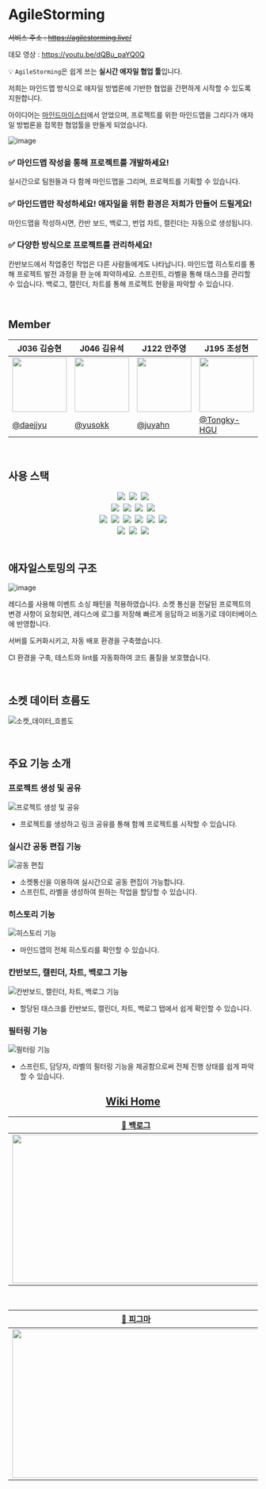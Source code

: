# AgileStorming

~~서비스 주소 : https://agilestorming.live/~~

데모 영상 : https://youtu.be/dQBu_paYQ0Q
	
💡 `AgileStorming`은 쉽게 쓰는 **실시간 애자일 협업 툴**입니다.
	
저희는 마인드맵 방식으로 애자일 방법론에 기반한 협업을 간편하게 시작할 수 있도록 지원합니다. 
	
아이디어는 [마인드마이스터](https://mm.tt/2098746496?t=M91wlxD15G)에서 얻었으며, 프로젝트를 위한 마인드맵을 그리다가 애자일 방법론을 접목한 협업툴을 만들게 되었습니다.

![image](https://user-images.githubusercontent.com/60315683/143397838-57bbc531-801a-4c30-841a-7aa646e929c9.png)

### ✅ 마인드맵 작성을 통해 프로젝트를 개발하세요!

실시간으로 팀원들과 다 함께 마인드맵을 그리며, 프로젝트를 기획할 수 있습니다.

### ✅ 마인드맵만 작성하세요! 애자일을 위한 환경은 저희가 만들어 드릴게요!

마인드맵을 작성하시면, 칸반 보드, 백로그, 번업 차트, 캘린더는 자동으로 생성됩니다.

### ✅ 다양한 방식으로 프로젝트를 관리하세요!

칸반보드에서 작업중인 작업은 다른 사람들에게도 나타납니다. 
마인드맵 히스토리를 통해 프로젝트 발전 과정을 한 눈에 파악하세요.
스프린트, 라벨을 통해 태스크를 관리할 수 있습니다.
백로그, 캘린더, 차트를 통해 프로젝트 현황을 파악할 수 있습니다.

<br/>

## Member

|J036 김승현|J046 김유석|J122 안주영|J195 조성현|
|---|---|---|---|
|<img src="https://github.com/daejjyu.png" width="110">|<img src="https://github.com/yusokk.png" width="110">|<img src="https://github.com/juyahn.png" width="110">|<img src="https://github.com/Tongky-HGU.png" width="110">|
|[@daejjyu](https://github.com/daejjyu)|[@yusokk](https://github.com/yusokk)|[@juyahn](https://github.com/juyahn)|[@Tongky-HGU](https://github.com/Tongky-HGU)|
  
<br/>

## 사용 스택

<div align="center">
    <img src="https://img.shields.io/badge/typescript-3178C6?style=for-the-badge&logo=typescript&logoColor=black" style="margin: 2px"/>
    <img src="https://img.shields.io/badge/github-181717?style=for-the-badge&logo=github&logoColor=white" style="margin: 2px"/>
	  <img src="https://img.shields.io/badge/git-F05032?style=for-the-badge&logo=git&logoColor=white" style="margin: 2px"/>
</div>
<div align="center">
    <img src="https://img.shields.io/badge/react-61DAFB?style=for-the-badge&logo=react&logoColor=black" style="margin: 2px">
    <img src="https://img.shields.io/badge/create_react_app-09D3AC?style=for-the-badge&logo=create-react-app&logoColor=black" style="margin: 2px">
    <img src="https://img.shields.io/badge/emotion/styled-DB7093?style=for-the-badge&logo=react&logoColor=black" style="margin: 2px">
    <img src="https://img.shields.io/badge/recoil-000000?style=for-the-badge&logo=react&logoColor=white" style="margin: 2px">
</div>
<div align="center">
    <img src="https://img.shields.io/badge/node.js-339933?style=for-the-badge&logo=Node.js&logoColor=white" style="margin: 2px">
    <img src="https://img.shields.io/badge/express-000000?style=for-the-badge&logo=express&logoColor=white" style="margin: 2px">
    <img src="https://img.shields.io/badge/socket.io-010101?style=for-the-badge&logo=socket.io&logoColor=white" style="margin: 2px">
    <img src="https://img.shields.io/badge/redis-DC382D?style=for-the-badge&logo=redis&logoColor=white" style="margin: 2px">
    <img src="https://img.shields.io/badge/mysql-4479A1?style=for-the-badge&logo=mysql&logoColor=white" style="margin: 2px">
    <img src="https://img.shields.io/badge/typeorm-262627?style=for-the-badge&logo=typeorm&logoColor=white" style="margin: 2px">
</div>
<div align="center">
	<img src="https://img.shields.io/badge/nginx-009639?style=for-the-badge&logo=nginx&logoColor=white" style="margin: 2px">
	<img src="https://img.shields.io/badge/docker-2496ED?style=for-the-badge&logo=docker&logoColor=white" style="margin: 2px">
	<img src="https://img.shields.io/badge/GitHub_Actions-2088FF?style=for-the-badge&logo=GitHubActions&logoColor=white" style="margin: 2px">
</div>

<br/>

## 애자일스토밍의 구조

![image](https://user-images.githubusercontent.com/73219421/144015475-9abd93cb-2d0f-43ae-b031-2cdfffa69a21.png)

레디스를 사용해 이벤트 소싱 패턴을 적용하였습니다. 소켓 통신을 전달된 프로젝트의 변경 사항이 요청되면, 레디스에 로그를 저장해 빠르게 응답하고 비동기로 데이터베이스에 반영합니다.

서버를 도커화시키고, 자동 배포 환경을 구축했습니다.

CI 환경을 구축, 테스트와 lint를 자동화하여 코드 품질을 보호했습니다.

<br/>	

<h2>소켓 데이터 흐름도</h2>

![소켓_데이터_흐름도](https://user-images.githubusercontent.com/67942309/143988668-1bfb6efc-6ee0-44bb-8922-001529f7310f.jpeg)

<br />

## 주요 기능 소개

### 프로젝트 생성 및 공유
![프로젝트 생성 및 공유](https://user-images.githubusercontent.com/37368480/144149825-ff57578c-dae3-4212-8d14-89c12d26e821.gif)

- 프로젝트를 생성하고 링크 공유를 통해 함께 프로젝트를 시작할 수 있습니다.

### 실시간 공동 편집 기능
![공동 편집](https://user-images.githubusercontent.com/37368480/144149869-251bc31b-c7a5-462d-815a-3a1ba34ad553.gif)

- 소켓통신을 이용하여 실시간으로 공동 편집이 가능합니다.
- 스프린트, 라벨을 생성하여 원하는 작업을 할당할 수 있습니다.

### 히스토리 기능
![히스토리 기능](https://user-images.githubusercontent.com/37368480/144149877-b8a7b3bc-51d0-404d-a3c8-3340e5864bcb.gif)

- 마인드맵의 전체 히스토리를 확인할 수 있습니다.

### 칸반보드, 캘린더, 차트, 백로그 기능
![칸반보드, 캘린더, 차트, 백로그 기능](https://user-images.githubusercontent.com/37368480/144149883-184bd8b6-e82f-4cf0-8335-86cf60b307a6.gif)

- 할당된 태스크를 칸반보드, 캘린더, 차트, 백로그 탭에서 쉽게 확인할 수 있습니다.

### 필터링 기능
![필터링 기능](https://user-images.githubusercontent.com/37368480/144149884-5d7df62f-5737-43ec-a9c3-84bd4257426d.gif)

- 스프린트, 담당자, 라벨의 필터링 기능을 제공함으로써 전체 진행 상태를 쉽게 파악할 수 있습니다.

<div align="center">
<a href="https://github.com/boostcampwm-2021/web08/wiki"><h2>Wiki Home</h2></a>

|<a href="https://docs.google.com/spreadsheets/d/1OVi6fjFgQ8Pn-q-Mb5ZRSB4xBjd0Dcyfu4gJRR42esU/edit">📝 백로그</a>|<a href="https://www.mindmeister.com/ko/2067819219">💭 마인드맵</a>|
|---|---|
|<img src="https://user-images.githubusercontent.com/60315683/140671941-78cead49-9faf-4257-8fe2-0f1c937cc022.png" style="width:500px;height:300px;"/>|<img src="https://user-images.githubusercontent.com/60315683/140672316-fa646228-3dc8-4b93-9122-294ae097358f.png" style="width:500px;height:300px;"/>|
	
<br/>
	
|<a href="https://www.figma.com/file/2q8KexaWzWsfdptQfBviLX/AgileStorming">🎀 피그마</a>|<a href="https://github.com/boostcampwm-2021/web08/wiki/ER-Diagram">🛢 ER Diagram</a>|
|---|---|
|<img src="https://user-images.githubusercontent.com/60315683/140672467-22b3aa52-daab-47ac-93fc-44a02662c98c.png" style="width:500px;height:300px;"/>|<img src="https://user-images.githubusercontent.com/60315683/143969449-a7b8c6c6-4037-4621-8fff-e50038798e76.png" style="width:500px;height:300px;"/>|
</div>

<br />
